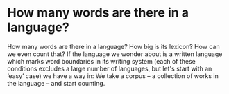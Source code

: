 # How many words are there in a language?

How many words are there in a language? How big is its lexicon? How can we even
count that? If the language we wonder about is a written language which marks
word boundaries in its writing system (each of these conditions excludes a large
number of languages, but let's start with an ‘easy’ case) we have a way in: We
take a corpus – a collection of works in the language – and start counting.

